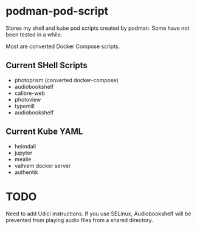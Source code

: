 # podman-pod-script
Stores my shell and kube pod scripts created by podman. 
Some have not been tested in a while.

Most are converted Docker Compose scripts.

## Current SHell Scripts 
* photoprism (converted docker-compose)
* audiobookshelf
* calibre-web
* photoview
* typemill
* audiobookshelf

## Current Kube YAML
* heimdall
* jupyter
* mealie
* valhiem docker server
* authentik

# TODO
Need to add Udici instructions. If you use SELinux, Audiobookshelf will be 
prevented from playing audio files from a shared directory.
